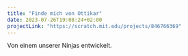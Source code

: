 ```yaml
---
title: "Finde mich von Ottikar"
date: 2023-07-26T19:08:24+02:00
projectLink: "https://scratch.mit.edu/projects/846766369"
---
```


Von einem unserer Ninjas entwickelt.

